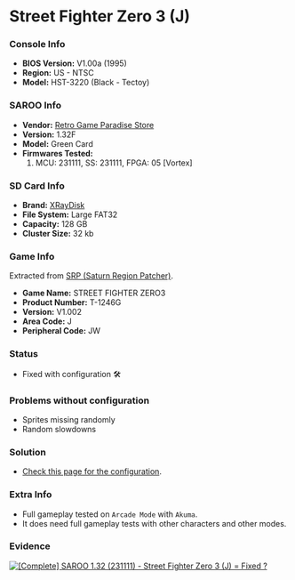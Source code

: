 # Street Fighter Zero 3 (J)

### Console Info

- <b>BIOS Version:</b> V1.00a (1995)
- <b>Region:</b> US - NTSC
- <b>Model:</b> HST-3220 (Black - Tectoy)

### SAROO Info

- <b>Vendor:</b> [Retro Game Paradise Store](https://s.click.aliexpress.com/e/_DlCqvfB)
- <b>Version:</b> 1.32F
- <b>Model:</b> Green Card
- <b>Firmwares Tested:</b>
  1. MCU: 231111, SS: 231111, FPGA: 05 [Vortex]

### SD Card Info

- <b>Brand:</b> [XRayDisk](https://s.click.aliexpress.com/e/_DFQnFSH)
- <b>File System:</b> Large FAT32
- <b>Capacity:</b> 128 GB
- <b>Cluster Size:</b> 32 kb

### Game Info

Extracted from [SRP (Saturn Region Patcher)](https://segaxtreme.net/resources/saturn-region-patcher.81/download).

- <b>Game Name:</b> STREET FIGHTER ZERO3
- <b>Product Number:</b> T-1246G
- <b>Version:</b> V1.002
- <b>Area Code:</b> J
- <b>Peripheral Code:</b> JW

### Status

- Fixed with configuration :hammer_and_wrench:

### Problems without configuration

- Sprites missing randomly
- Random slowdowns

### Solution

- [Check this page for the configuration](https://github.com/williamdsw/saroo-configuration-list/blob/master/J/T-1246G/README.md).

### Extra Info

- Full gameplay tested on `Arcade Mode` with `Akuma`.
- It does need full gameplay tests with other characters and other modes.

### Evidence

[![[Complete] SAROO 1.32 (231111) - Street Fighter Zero 3 (J) = Fixed ?](https://img.youtube.com/vi/tC9bezk42ww/0.jpg)](https://www.youtube.com/watch?v=tC9bezk42ww)
